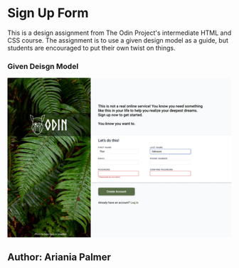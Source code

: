 # Sign Up Form

This is a design assignment from The Odin Project's intermediate HTML and CSS course.
The assignment is to use a given design model as a guide, but students are encouraged to put their own twist on things.

### Given Deisgn Model

![Design Model](assets/sign-up-form.png)

## Author: Ariania Palmer
